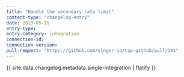 ```yaml
---
title: "Handle the secondary rate limit"
content-type: "changelog-entry"
date: 2023-05-15
entry-type: 
entry-category: integration
connection-id: 
connection-version: 
pull-request: "https://github.com/singer-io/tap-github/pull/191"
---
```

{{ site.data.changelog.metadata.single-integration | flatify }}